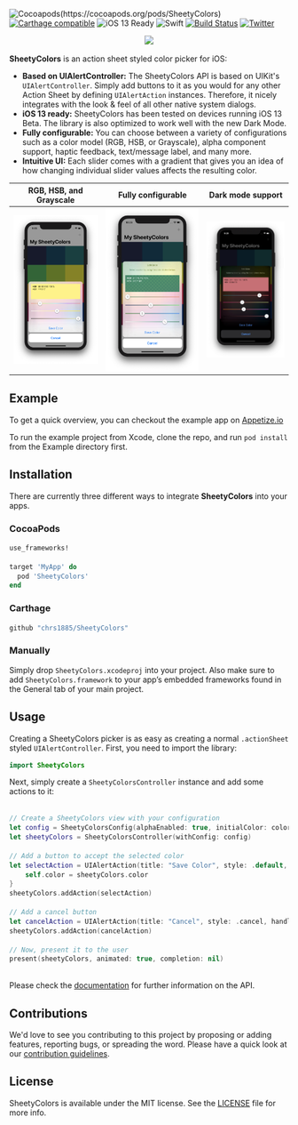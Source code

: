 ![Cocoapods(https://cocoapods.org/pods/SheetyColors)](https://img.shields.io/cocoapods/v/SheetyColors.svg)
[![Carthage compatible](https://img.shields.io/badge/carthage-compatible-4BC51D.svg)](https://github.com/Carthage/Carthage)
![iOS 13 Ready](https://img.shields.io/badge/iOS%2013-Ready-blueviolet)
![Swift](https://img.shields.io/badge/swift-5.0-red.svg)
[![Build Status](https://app.bitrise.io/app/e955e72e7da4b8c0/status.svg?token=wOm6zBpCFw7ZeP8gJdDE_A&branch=develop)](https://app.bitrise.io/app/e955e72e7da4b8c0)
[![Twitter](https://img.shields.io/badge/twitter-%40chr__wendt-58a1f2.svg)](https://twitter.com/chr_wendt)

<p align="center">
  <img src="./Documentation/sheetycolors.png" width="400">
</p>

**SheetyColors** is an action sheet styled color picker for iOS:

- **Based on UIAlertController:** The SheetyColors API is based on UIKit's `UIAlertController`. Simply add buttons to it as you would for any other Action Sheet by defining `UIAlertAction` instances. Therefore, it nicely integrates with the look & feel of all other native system dialogs.
- **iOS 13 ready:** SheetyColors has been tested on devices running iOS 13 Beta. The library is also optimized to work well with the new Dark Mode.
- **Fully configurable:** You can choose between a variety of configurations such as a color model (RGB, HSB, or Grayscale), alpha component support, haptic feedback, text/message label, and many more.
- **Intuitive UI:** Each slider comes with a gradient that gives you an idea of how changing individual slider values affects the resulting color.

|RGB, HSB, and Grayscale|Fully configurable|Dark mode support|
| :-: | :-: | :-: |
|![Color picker supporting RGB, HSB, and Grayscale][minimum_config]|![Fully configurable][fully_configurable]|![Dark mode support][dark_mode]|

[minimum_config]: ./Documentation/demo_minimum_configuration.png "Color picker supporting RGB, HSB, and Grayscale"
[fully_configurable]: ./Documentation/demo_customizable.png "Fully configurable"
[dark_mode]: ./Documentation/demo_dark_mode.png "Dark mode support"

## Example
To get a quick overview, you can checkout the example app on [Appetize.io](https://appetize.io/embed/gggkv26ep4xn6819f181ffqxpw?device=iphonex&scale=75&autoplay=false&orientation=portrait&deviceColor=black)

To run the example project from Xcode, clone the repo, and run `pod install` from the Example directory first.

## Installation

There are currently three different ways to integrate **SheetyColors** into your apps.

### CocoaPods

```ruby
use_frameworks!

target 'MyApp' do
  pod 'SheetyColors'
end
```

### Carthage

```ruby
github "chrs1885/SheetyColors"
```

### Manually

Simply drop `SheetyColors.xcodeproj` into your project. Also make sure to add
`SheetyColors.framework` to your app’s embedded frameworks found in the General tab of your main project.

## Usage

Creating a SheetyColors picker is as easy as creating a normal `.actionSheet` styled `UIAlertController`. First, you need to import the library:

```swift
import SheetyColors
```

Next, simply create a `SheetyColorsController` instance and add some actions to it:

```swift

// Create a SheetyColors view with your configuration
let config = SheetyColorsConfig(alphaEnabled: true, initialColor: color, hapticFeedbackEnabled: true, title: "Create a color", type: .rgb)
let sheetyColors = SheetyColorsController(withConfig: config)

// Add a button to accept the selected color
let selectAction = UIAlertAction(title: "Save Color", style: .default, handler: { _ in
	self.color = sheetyColors.color
}
sheetyColors.addAction(selectAction)

// Add a cancel button
let cancelAction = UIAlertAction(title: "Cancel", style: .cancel, handler: nil)
sheetyColors.addAction(cancelAction)

// Now, present it to the user
present(sheetyColors, animated: true, completion: nil)
        
```

Please check the [documentation](./Documentation/Reference/README.md) for further information on the API.

## Contributions

We'd love to see you contributing to this project by proposing or adding features, reporting bugs, or spreading the word. Please have a quick look at our [contribution guidelines](./.github/CONTRIBUTING.md).

## License

SheetyColors is available under the MIT license. See the [LICENSE](LICENSE) file for more info.

